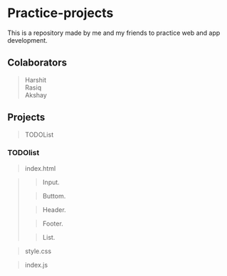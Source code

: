 # Practice-projects

This is a repository made by me and my friends to practice web and app development.

## Colaborators

> Harshit <br>
> Rasiq <br>
> Akshay <br>

## Projects

> TODOList

### TODOlist

> index.html

> > Input.
>
> > Buttom.
>
> > Header.
>
> > Footer.
>
> > List.

> style.css

> index.js
